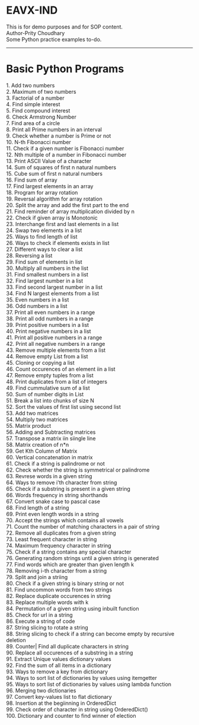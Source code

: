 # EAVX-IND
This is for demo purposes and for SOP content.
<br>
Author-Prity Choudhary
<br>
Some Python practice examples to-do.
_________________________________________________________________________________________________
<h1>Basic Python Programs</h1>
  1. Add two numbers<br>
  2. Maximum of two numbers<br>
  3. Factorial of a number<br>
  4. Find simple interest<br>
  5. Find compound interest<br>
  6. Check Armstrong Number<br>
  7. Find area of a circle<br>
  8. Print all Prime numbers in an interval<br>
  9. Check whether a number is Prime or not<br>
  10. N-th Fibonacci number<br>
  11. Check if a given number is Fibonacci number<br>
  12. Nth multiple of a number in Fibonacci number<br>
  13. Print ASCII Value of a character<br>
  14. Sum of squares of first n natural numbers<br>
  15. Cube sum of first n natural numbers<br>
  16. Find sum of array<br>
  17. Find largest elements in an array<br>
  18. Program for array rotation<br>
  19. Reversal algorithm for array rotation<br>
  20. Split the array and add the first part to the end<br>
  21. Find reminder of array multiplication divided by n<br>
  22. Check if given array is Monotonic<br>
  23. Interchange first and last elements in a list<br>
  24. Swap two elements in a list<br>
  25. Ways to find length of list<br>
  26. Ways to check if elements exists in list<br>
  27. Different ways to clear a list<br>
  28. Reversing a list<br>
  29. Find sum of elements in list<br>
  30. Multiply all numbers in the list<br>
  31. Find smallest numbers in a list<br>
  32. Find largest number in a list<br>
  33. Find second largest number in a list<br>
  34. Find N largest elements from a list<br>
  35. Even numbers in a list<br>
  36. Odd numbers in a list<br>
  37. Print all even numbers in a range<br>
  38. Print all odd numbers in a range<br>
  39. Print positive numbers in a list<br>
  40. Print negative numbers in a list<br>
  41. Print all positive numbers in a range<br>
  42. Print all negative numbers in a range<br>
  43. Remove multiple elements from a list<br>
  44. Remove empty List from a list<br>
  45. Cloning or copying a list<br>
  46. Count occurences of an element iin a list<br>
  47. Remove empty tuples from a list<br>
  48. Print duplicates from a list of integers<br>
  49. Find cummulative sum of a list<br>
  50. Sum of number digits in List<br>
  51. Break a list into chunks of size N<br>
  52. Sort the values of first list using second list<br>
  53. Add two matrices<br>
  54. Multiply two matrices<br>
  55. Matrix product<br>
  56. Adding and Subtracting matrices<br>
  57. Transpose a matrix iin siingle line<br>
  58. Matrix creation of n*n<br>
  59. Get Kth Column of Matrix<br>
  60. Vertical concatenation in matrix<br>
  61. Check if a string is palindrome or not<br>
  62. Check whether the string is symmetrical or palindrome<br>
  63. Revrese words in a given string<br>
  64. Ways to remove i'th character from string<br>
  65. Check if a substring is present in a given string<br>
  66. Words frequency in string shorthands<br>
  67. Convert snake case to pascal case<br>
  68. Find length of a string<br>
  69. Print even length words in a string<br>
  70. Accept the strings which contains all vowels<br>
  71. Count the number of matching characters in a pair of string<br>
  72. Remove all duplicates from a given string<br>
  73. Least frequent character in string<br>
  74. Maximum frequency character in string<br>
  75. Check if a string contains any special character<br>
  76. Generating random strings until a given string is generated<br>
  77. Find words which are greater than given length k<br>
  78. Removing i-th character from a string<br>
  79. Split and join a striing<br>
  80. Check if a given string is binary string or not<br>
  81. Find uncommon words from two strings<br>
  82. Replace duplicate occurences in string<br>
  83. Replace multiple words with k<br>
  84. Permutation of a given string using inbuilt function<br>
  85. Check for url in a string<br>
  86. Execute a string of code<br>
  87. String slicing to rotate a string<br>
  88. String slicing to check if a string can become empty by recursive deletion<br>
  89. Counter| Find all duplicate characters in string<br>
  90. Replace all occurences of a substring in a string<br>
  91. Extract Unique values dictionary values<br>
  92. Find the sum of all items in a dictionary<br>
  93. Ways to remove a key from dictionary<br>
  94. Ways to sort list of dictionaries by values using itemgetter<br>
  95. Ways to sort list of dictionaries by values using lambda function<br>
  96. Merging two dictionaries<br>
  97. Convert key-values list to flat dictionary<br>
  98. Insertion at the begiinning in OrderedDict<br>
  99. Check order of character in string using OrderedDict()<br>
  100. Dictionary and counter to find winner of election<br>
  

